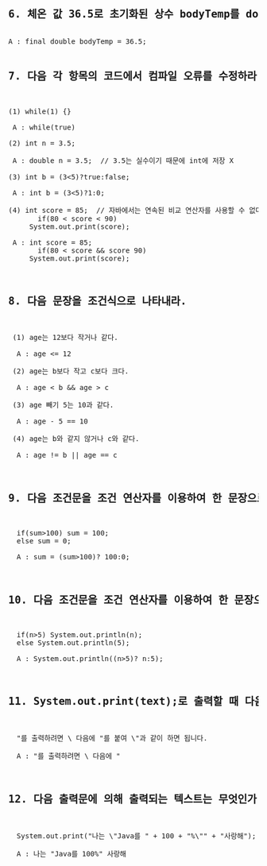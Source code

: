 <pre>
<h2>6. 체온 값 36.5로 초기화된 상수 bodyTemp를 double형으로 선언하라.</h2>
A : final double bodyTemp = 36.5;
  
<h2>7. 다음 각 항목의 코드에서 컴파일 오류를 수정하라.</h2>
  
(1) while(1) {}
  
 A : while(true)
  
(2) int n = 3.5;
  
 A : double n = 3.5;  // 3.5는 실수이기 때문에 int에 저장 X
  
(3) int b = (3<5)?true:false;

 A : int b = (3<5)?1:0;
  
(4) int score = 85;  // 자바에서는 연속된 비교 연산자를 사용할 수 없다. 조건을 분리해서 사용은 가능하다.
       if(80 < score < 90) 
     System.out.print(score);
            
 A : int score = 85;
       if(80 < score && score 90)
     System.out.print(score);

               
<h2>8. 다음 문장을 조건식으로 나타내라.</h2>

 (1) age는 12보다 작거나 같다.
         
  A : age <= 12
         
 (2) age는 b보다 작고 c보다 크다.

  A : age < b && age > c
    
 (3) age 빼기 5는 10과 같다.

  A : age - 5 == 10
    
 (4) age는 b와 같지 않거나 c와 같다.

  A : age != b || age == c

    
<h2>9. 다음 조건문을 조건 연산자를 이용하여 한 문장으로 작성하라.</h2>

  if(sum>100) sum = 100;
  else sum = 0;

  A : sum = (sum>100)? 100:0;

    
<h2>10. 다음 조건문을 조건 연산자를 이용하여 한 문장으로 작성하라.</h2>

  if(n>5) System.out.println(n);
  else System.out.println(5);

  A : System.out.println((n>5)? n:5);  

    
<h2>11. System.out.print(text);로 출력할 때 다음과 같이 출력되는 문자열 text는 무엇인가?</h2>

  "를 출력하려면 \ 다음에 "를 붙여 \"과 같이 하면 됩니다.
    
  A : "를 출력하려면 \ 다음에 "

    
<h2>12. 다음 출력문에 의해 출력되는 텍스트는 무엇인가.</h2>

  System.out.print("나는 \"Java를 " + 100 + "%\"" + "사랑해");

  A : 나는 "Java를 100%" 사랑해

    
</pre>
